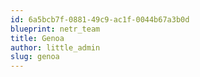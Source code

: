 ```yaml
---
id: 6a5bcb7f-0881-49c9-ac1f-0044b67a3b0d
blueprint: netr_team
title: Genoa
author: little_admin
slug: genoa
---
```

